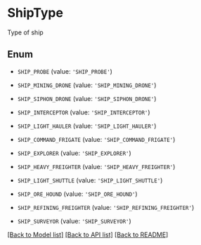 # ShipType

Type of ship

## Enum

* `SHIP_PROBE` (value: `'SHIP_PROBE'`)

* `SHIP_MINING_DRONE` (value: `'SHIP_MINING_DRONE'`)

* `SHIP_SIPHON_DRONE` (value: `'SHIP_SIPHON_DRONE'`)

* `SHIP_INTERCEPTOR` (value: `'SHIP_INTERCEPTOR'`)

* `SHIP_LIGHT_HAULER` (value: `'SHIP_LIGHT_HAULER'`)

* `SHIP_COMMAND_FRIGATE` (value: `'SHIP_COMMAND_FRIGATE'`)

* `SHIP_EXPLORER` (value: `'SHIP_EXPLORER'`)

* `SHIP_HEAVY_FREIGHTER` (value: `'SHIP_HEAVY_FREIGHTER'`)

* `SHIP_LIGHT_SHUTTLE` (value: `'SHIP_LIGHT_SHUTTLE'`)

* `SHIP_ORE_HOUND` (value: `'SHIP_ORE_HOUND'`)

* `SHIP_REFINING_FREIGHTER` (value: `'SHIP_REFINING_FREIGHTER'`)

* `SHIP_SURVEYOR` (value: `'SHIP_SURVEYOR'`)

[[Back to Model list]](../README.md#documentation-for-models) [[Back to API list]](../README.md#documentation-for-api-endpoints) [[Back to README]](../README.md)


